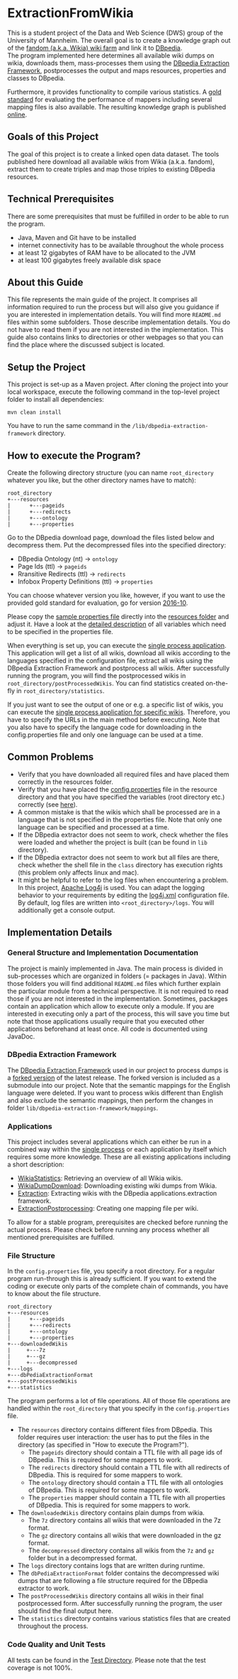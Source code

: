 # ExtractionFromWikia
This is a student project of the Data and Web Science (DWS) group of the University of Mannheim.
The overall goal is to create a knowledge graph out of the [fandom (a.k.a. Wikia) wiki farm](http://www.wikia.com) and 
link it to [DBpedia](http://wiki.dbpedia.org).<br/>
The program implemented here determines all available wiki dumps on wikia, downloads them, mass-processes them using 
the [DBpedia Extraction Framework](https://github.com/dbpedia/extraction-framework), postprocesses the 
output and maps resources, properties and classes to DBpedia. 

Furthermore, it provides functionality to compile various statistics. A [gold standard](./additionalFiles/evaluationFiles) 
for evaluating the performance of mappers including several mapping files is also available. 
The resulting knowledge graph is published [online](http://dbkwik.webdatacommons.org/).

## Goals of this Project
The goal of this project is to create a linked open data dataset.
The tools published here download all available wikis from Wikia (a.k.a. fandom), extract them to create triples and 
map those triples to existing DBpedia resources. 

## Technical Prerequisites
There are some prerequisites that must be fulfilled in order to be able to run the program.
- Java, Maven and Git have to be installed
- internet connectivity has to be available throughout the whole process 
- at least 12 gigabytes of RAM have to be allocated to the JVM
- at least 100 gigabytes freely available disk space


## About this Guide
This file represents the main guide of the project. It comprises all information required to run the process but 
will also give you guidance if you are interested in implementation details. You will find more `README.md` files 
within some subfolders. Those describe implementation details. You do not have to read them if you are not interested
in the implementation. This guide also contains links to directories or other webpages so that you can find the place 
where the discussed subject is located. 


## Setup the Project 
This project is set-up as a Maven project. After cloning the project into your local workspace, execute the following command in the top-level project folder to install all dependencies:
```
mvn clean install
```
You have to run the same command in the `/lib/dbpedia-extraction-framework` directory.


## How to execute the Program?
Create the following directory structure (you can name `root_directory` whatever you like, 
but the other directory names have to match):
```
root_directory
+---resources
|      +---pageids
|      +---redirects
|      +---ontology
|      +---properties
```

Go to the DBpedia download page, download the files listed below and decompress them. Put the decompressed files into the specified directory:
- DBpedia Ontology (nt) → `ontology`
- Page Ids (ttl) → `pageids`
- Rransitive Redirects (ttl) → `redirects`
- Infobox Property Definitions (ttl) → `properties`

You can choose whatever version you like, however, if you want to use the provided gold standard for evaluation, go for version [2016-10](http://wiki.dbpedia.org/downloads-2016-10).

Please copy the [sample properties file](additionalFiles/propertyFiles/config.properties) directly into the [resources folder](/wikiaProject/src/main/resources) and adjust it. 
Have a look at the [detailed description](additionalFiles/propertyFiles/README.md) of all variables which need to be specified in the properties file.

When everything is set up, you can execute the [single process application](./wikiaProject/src/main/java/applications/SingleProcessAllWikisApplication.java). This application will get a list of all wikis, download all wikis according to the 
languages specified in the configuration file, extract all wikis using the DBpedia Extraction Framework and postprocess
all wikis. After successfully running the program, you will find the postprocessed wikis in `root_directory/postProcessedWikis`.
You can find statistics created on-the-fly in `root_directory/statistics`.

If you just want to see the output of one or e.g. a specific list of wikis, you can execute the [single process application for specific wikis](./wikiaProject/src/main/java/applications/SingleProcessSpecificWikisApplication.java). 
Therefore, you have to specify the URLs in the main method before executing. Note that you also have to specify the language code for downloading in the config.properties file and only one language can be used at a time.


## Common Problems
- Verify that you have downloaded all required files and have placed them correctly
in the resources folder. 
- Verify that you have placed the [config.properties](./additionalFiles/propertyFiles/config.properties) file in the resource directory and that you have specified the variables (root directory etc.) correctly (see [here](./additionalFiles/propertyFiles/README.md)). 
- A common mistake is that the wikis which shall be processed are in a language
that is not specified in the properties file. Note that only one language can be specified and processed
at a time.
- If the DBpedia extractor does not seem to work, check whether the files were loaded and whether the project is built (can be found in `lib` directory).
- If the DBpedia extractor does not seem to work but all files are there, check whether the shell file in the `class` directory has execution rights (this problem only affects linux and mac).
- It might be helpful to refer to the log files when encountering a problem. 
In this project, [Apache Log4j](https://logging.apache.org/log4j/2.x/) is used. 
You can adapt the logging behavior to your requirements by editing the 
[log4j.xml](./wikiaProject/src/main/resources/log4j.xml) configuration file. 
By default, log files are written into `<root_directory>/logs`. You will additionally 
get a console output.

## Implementation Details

### General Structure and Implementation Documentation
The project is mainly implemented in Java. The main process is divided in sub-processes which are organized in folders 
(= packages in Java). Within those folders you will find additional `README.md` files which further explain the 
particular module from a technical perspective. It is not required to read those if you are not interested in the 
implementation. Sometimes, packages contain an application which allow to execute only a module. If you are interested
in executing only a part of the process, this will save you time but note that those applications usually require
that you executed other applications beforehand at least once. All code is documented using JavaDoc.

### DBpedia Extraction Framework
The [DBpedia Extraction Framework](https://github.com/dbpedia/extraction-framework) used in our project to process dumps is a [forked version](https://github.com/WikiaTeamProject/extraction-framework) of the latest release. The forked version is included as a submodule into our project. Note that the semantic mappings for the English language were deleted. If you want to process wikis different than English and also exclude the semantic mappings, then perform the changes in folder `lib/dbpedia-extraction-framework/mappings`.

### Applications 
This project includes several applications which can either be run in a combined way within the [single process](./wikiaProject/src/main/java/applications/SingleProcessAllWikisApplication.java) or each application by itself which requires some more knowledge.
These are all existing applications including a short description:
 - [WikiaStatistics](./wikiaProject/src/main/java/applications/wikiaStatistics): Retrieving an overview of all Wikia wikis.
 - [WikiaDumpDownload](./wikiaProject/src/main/java/applications/wikiaDumpDownload/): Downloading existing wiki dumps from Wikia.
 - [Extraction](./wikiaProject/src/main/java/applications/extraction/): Extracting wikis with the DBpedia applications.extraction framework.
 - [ExtractionPostprocessing](./wikiaProject/src/main/java/applications/extractionPostprocessing): Creating one mapping file per wiki.

 To allow for a stable program, prerequisites are checked before running the actual process. Please check before running any process whether all mentioned prerequisites are fulfilled.

### File Structure
In the `config.properties` file, you specify a root directory. For a regular program run-through this is already sufficient. If you want to extend the coding or execute only parts of the complete chain of commands, you have to know about the file structure.

```
root_directory
+---resources
|      +---pageids
|      +---redirects
|      +---ontology
|      +---properties
+---downloadedWikis
|     +---7z
|     +---gz
|     +---decompressed
+---logs
+---dbPediaExtractionFormat
+---postProcessedWikis
+---statistics
```

The program performs a lot of file operations. All of those file operations are handled within the `root_directory` that you specify in the `config.properties` file.
- The `resources` directory contains different files from DBpedia. This folder requires user interaction: the user has to put the files in the directory (as specified in "How to execute the Program?").
   - The `pageids` directory should contain a TTL file with all page ids of DBpedia. This is required for some mappers to work.
   - The `redirects` directory should contain a TTL file with all redirects of DBpedia. This is required for some mappers to work.
   - The `ontology` directory should contain a TTL file with all ontologies of DBpedia. This is required for some mappers to work.
   - The `properties` mapper should contain a TTL file with all properties of DBpedia. This is required for some mappers to work.
- The `downloadedWikis` directory contains plain dumps from wikia.
     - The `7z` directory contains all wikis that were downloaded in the 7z format.
     - The `gz` directory contains all wikis that were downloaded in the gz format.
     - The `decompressed` directory contains all wikis from the `7z` and `gz` folder but in a decompressed format.
- The `logs` directory contains logs that are written during runtime.      
- The `dbPediaExtractionFormat` folder contains the decompressed wiki dumps that are following a file structure required for the DBpedia extractor to work.
- The `postProcessedWikis` directory contains all wikis in their final postprocessed form. After successfully running the program, the user should find the final output here. 
- The `statistics` directory contains various statistics files that are created throughout the process.


### Code Quality and Unit Tests
All tests can be found in the [Test Directory](./wikiaProject/src/test). Please note that the test coverage is not 100%.

